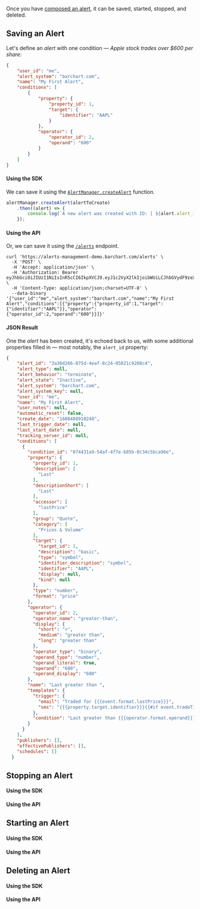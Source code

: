 Once you have [composed an alert](/content/concepts/composing_alerts), it can be saved, started, stopped, and deleted.

## Saving an Alert

Let's define an _alert_ with one condition — _Apple stock trades over $600 per share:_

```json
{
	"user_id": "me",
	"alert_system": "barchart.com",
	"name": "My First Alert",
	"conditions": [
		{
			"property": {
				"property_id": 1,
				"target": {
					"identifier": "AAPL"
				}
			},
			"operator": {
				"operator_id": 2,
				"operand": "600"
			}
		}
	]
}
```

#### Using the SDK

We can save it using the [```AlertManager.createAlert```](/content/sdk/lib?id=alertmanagercreatealert) function.

```js
alertManager.createAlert(alertToCreate)
	.then((alert) => {
		console.log(`A new alert was created with ID: [ ${alert.alert_id} ]`);
	});
```

#### Using the API

Or, we can save it using the [```/alerts```](/content/api/paths?id=post-alerts) endpoint.

```shell
curl 'https://alerts-management-demo.barchart.com/alerts' \
  -X 'POST' \
  -H 'Accept: application/json' \
  -H 'Authorization: Bearer eyJhbGciOiJIUzI1NiIsInR5cCI6IkpXVCJ9.eyJ1c2VyX2lkIjoibWUiLCJhbGVydF9zeXN0ZW0iOiJiYXJjaGFydC5jb20iLCJpYXQiOjE1ODk0MTEyNzl9.SxyC8s_CKhPyzcNmM_h_TRMiNSx3YstKGmAb2IOWqgM' \
  -H 'Content-Type: application/json;charset=UTF-8' \
  --data-binary '{"user_id":"me","alert_system":"barchart.com","name":"My First Alert","conditions":[{"property":{"property_id":1,"target":{"identifier":"AAPL"}},"operator":{"operator_id":2,"operand":"600"}}]}'
```

#### JSON Result

One the _alert_ has been created, it's echoed back to us, with some additional properties filled in — most notably, the ```alert_id``` property:

```json
{
    "alert_id": "3a36d266-875d-4eaf-8c24-05021c9208c4", 
    "alert_type": null, 
    "alert_behavior": "terminate", 
    "alert_state": "Inactive", 
    "alert_system": "barchart.com", 
    "alert_system_key": null, 
    "user_id": "me", 
    "name": "My First Alert", 
    "user_notes": null, 
    "automatic_reset": false, 
    "create_date": "1608488910248", 
    "last_trigger_date": null, 
    "last_start_date": null, 
    "tracking_server_id": null, 
    "conditions": [ 
      { 
        "condition_id": "074431a9-54af-4f7e-b85b-0c34c5bca96e", 
        "property": { 
          "property_id": 1, 
          "description": [ 
            "Last" 
          ], 
          "descriptionShort": [ 
            "Last" 
          ], 
          "accessor": [ 
            "lastPrice" 
          ], 
          "group": "Quote", 
          "category": [ 
            "Prices & Volume" 
          ], 
          "target": { 
            "target_id": 1, 
            "description": "basic", 
            "type": "symbol", 
            "identifier_description": "symbol", 
            "identifier": "AAPL", 
            "display": null, 
            "kind": null 
          }, 
          "type": "number", 
          "format": "price" 
        }, 
        "operator": { 
          "operator_id": 2, 
          "operator_name": "greater-than", 
          "display": { 
            "short": ">", 
            "medium": "greater than", 
            "long": "greater than" 
          }, 
          "operator_type": "binary", 
          "operand_type": "number", 
          "operand_literal": true, 
          "operand": "600", 
          "operand_display": "600" 
        }, 
        "name": "Last greater than ", 
        "templates": { 
          "trigger": { 
            "email": "Traded for {{{event.format.lastPrice}}}", 
            "sms": "{{{property.target.identifier}}}{{#if event.tradeTime}} traded for {{{event.format.lastPrice}}} {{#if event.tradeTimeDisplay}}at {{{event.tradeTimeDisplay}}} {{/if}}on {{{event.tradeDateDisplay}}}{{else}} was priced at {{{event.format.lastPrice}}} as of {{{event.timeDateDisplay}}}{{/if}}" 
          }, 
          "condition": "Last greater than {{{operator.format.operand}}}" 
        } 
      } 
    ], 
    "publishers": [], 
    "effectivePublishers": [], 
    "schedules": [] 
  }
```



## Stopping an Alert

#### Using the SDK

#### Using the API

## Starting an Alert

#### Using the SDK

#### Using the API

## Deleting an Alert

#### Using the SDK

#### Using the API